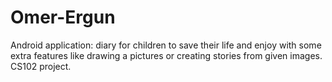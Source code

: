 # Omer-Ergun
Android application: diary for children to save their life and enjoy with some extra features like drawing a pictures or creating stories from given images. CS102 project.
